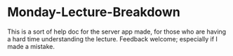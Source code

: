 # Monday-Lecture-Breakdown
This is a sort of help doc for the server app made, for those who are having a hard time understanding the lecture. Feedback welcome; especially if I made a mistake.
